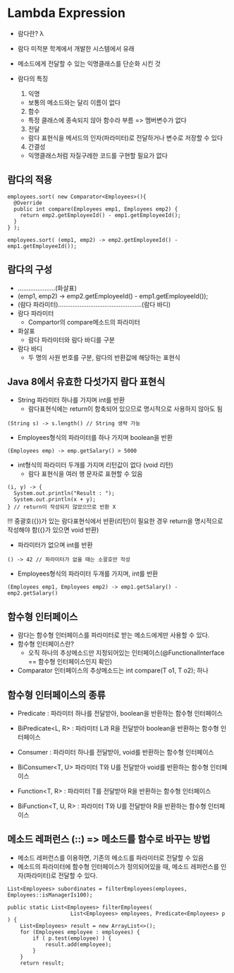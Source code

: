 # Lambda Expression
- 람다란? λ
 - 람다 미적분 학계에서 개발한 시스템에서 유래
 - 메소드에게 전달할 수 있는 익명클래스를 단순화 시킨 것

- 람다의 특징
  1. 익명
    - 보통의 메소드와는 달리 이름이 없다
  2. 함수
    - 특정 클래스에 종속되지 않아 함수라 부름 => 멤버변수가 없다
  3. 전달
    - 람다 표현식을 메서드의 인자(파라미터)로 전달하거나 변수로 저장할 수 있다
  4. 간결성
    - 익명클래스처럼 자질구레한 코드를 구현할 필요가 없다

## 람다의 적용
```
employees.sort( new Comparator<Employees>(){
  @Override
  public int compare(Employees emp1, Employees emp2) {
    return emp2.getEmployeeId() - emp1.getEmployeeId();
  }
} );

employees.sort( (emp1, emp2) -> emp2.getEmployeeId() - emp1.getEmployeeId());
```

## 람다의 구성
- .....................(화살표)
- (emp1, emp2) -> emp2.getEmployeeId() - emp1.getEmployeeId());
- (람다 파라미터)...............................................(람다 바디)
- 람다 파라미터
  - Compartor의 compare메소드의 파라미터
- 화살표
  - 람다 파라미터와 람다 바디를 구분
- 람다 바디
  - 두 명의 사원 번호를 구분, 람다의 반환값에 해당하는 표현식
## Java 8에서 유효한 다섯가지 람다 표현식
- String 파라미터 하나를 가지며 int를 반환
  - 람다표현식에는 return이 함축되어 있으므로 명시적으로 사용하지 않아도 됨
```
(String s) -> s.length() // String 생략 가능
```

- Employees형식의 파라미터를 하나 가지며 boolean을 반환
```
(Employees emp) -> emp.getSalary() > 5000
```

- int형식의 파라미터 두개를 가지며 리턴값이 없다 (void 리턴)
  - 람다 표현식을 여러 행 문자로 표현할 수 있음
```
(i, y) -> {
  System.out.println("Result : ");
  System.out.println(x + y);
} // return이 작성되지 않았으므로 반환 X
```
!!! 중괄호({})가 있는 람다표현식에서 반환(리턴)이 필요한 경우 return을 명시적으로 작성해야 함({}가 있으면 void 반환)

- 파라미터가 없으며 int를 반환
```
() -> 42 // 파라미터가 없을 때는 소괄호만 작성
```

- Employees형식의 파라미터 두개를 가지며, int를 반환
```
(Employees emp1, Employees emp2) -> emp1.getSalary() - emp2.getSalary()
```

## 함수형 인터페이스
- 람다는 함수형 인터페이스를 파라미터로 받는 메소드에게만 사용할 수 있다.
- 함수형 인터페이스란?
  - 오직 하나의 추상메소드만 지정되어있는 인터페이스(@FunctionalInterface == 함수형 인터페이스인지 확인)
- Comparator 인터페이스의 추상메소드는 int compare(T o1, T o2); 하나
## 함수형 인터페이스의 종류
 - Predicate<T> : 파라미터 하나를 전달받아, boolean을 반환하는 함수형 인터페이스
 - BiPredicate<L, R> : 파라미터 L과 R을 전달받아 boolean을 반환하는 함수형 인터페이스

 - Consumer<T> : 파라미터 하나를 전달받아, void를 반환하는 함수형 인터페이스
 - BiConsumer<T, U> 파라미터 T와 U를 전달받아 void를 반환하는 함수형 인터페이스

 - Function<T, R> : 파라미터 T를 전달받아 R을 반환하는 함수형 인터페이스
 - BiFunction<T, U, R> : 파라미터 T와 U를 전달받아 R을 반환하는 함수형 인터페이스
## 메소드 레퍼런스 (::) => 메소드를 함수로 바꾸는 방법
- 메소드 레퍼런스를 이용하면, 기존의 메소드를 파라미터로 전달할 수 있음
- 메소드의 파라미터에 함수형 인터페이스가 정의되어있을 때, 메소드 레퍼런스를 인자(파라미터)로 전달할 수 있다.
```
List<Employees> subordinates = filterEmployees(employees, Employees::isManagerIs100);
```
```
public static List<Employees> filterEmployees(
                    List<Employees> employees, Predicate<Employees> p ) {
    List<Employees> result = new ArrayList<>();
    for (Employees employee : employees) {
        if ( p.test(employee) ) {
            result.add(employee);
        }
    } 
    return result;
```

